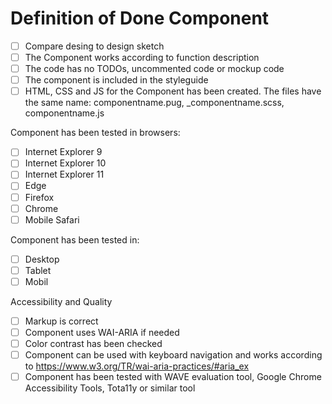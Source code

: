 # Definition of Done Component

* [ ] Compare desing to design sketch
* [ ] The Component works according to function description
* [ ] The code has no TODOs, uncommented code or mockup code
* [ ] The component is included in the styleguide
* [ ] HTML, CSS and JS for the Component has been created. The files have the same name: componentname.pug, _componentname.scss, componentname.js

Component has been tested in browsers:

* [ ] Internet Explorer 9
* [ ] Internet Explorer 10
* [ ] Internet Explorer 11
* [ ] Edge
* [ ] Firefox
* [ ] Chrome
* [ ] Mobile Safari

Component has been tested in: 

* [ ] Desktop
* [ ] Tablet
* [ ] Mobil

Accessibility and Quality

* [ ] Markup is correct
* [ ] Component uses WAI-ARIA if needed
* [ ] Color contrast has been checked
* [ ] Component can be used with keyboard navigation and works according to https://www.w3.org/TR/wai-aria-practices/#aria_ex
* [ ] Component has been tested with WAVE evaluation tool, Google Chrome Accessibility Tools, Tota11y or similar tool
